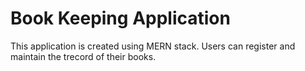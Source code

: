 # Book Keeping Application

This application is created using MERN stack.
Users can register and maintain the trecord of their books.
